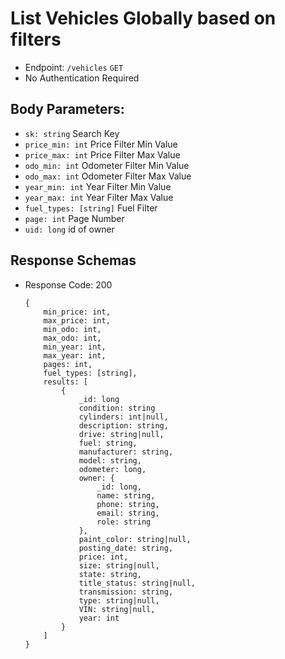 # List Vehicles Globally based on filters
- Endpoint: `/vehicles` `GET`
- No Authentication Required
## Body Parameters:
- `sk: string` Search Key
- `price_min: int` Price Filter Min Value
- `price_max: int` Price Filter Max Value
- `odo_min: int` Odometer Filter Min Value
- `odo_max: int` Odometer Filter Max Value
- `year_min: int` Year Filter Min Value
- `year_max: int` Year Filter Max Value
- `fuel_types: [string]` Fuel Filter
- `page: int` Page Number
- `uid: long` id of owner
## Response Schemas
- Response Code: 200
    ```
    {
        min_price: int,
        max_price: int,
        min_odo: int,
        max_odo: int,
        min_year: int,
        max_year: int,
        pages: int,
        fuel_types: [string],
        results: [
            {
                _id: long
                condition: string  
                cylinders: int|null, 
                description: string, 
                drive: string|null, 
                fuel: string, 
                manufacturer: string, 
                model: string, 
                odometer: long, 
                owner: {
                    _id: long,
                    name: string,
                    phone: string,
                    email: string,
                    role: string
                },
                paint_color: string|null,
                posting_date: string,
                price: int,
                size: string|null,
                state: string,
                title_status: string|null,
                transmission: string,
                type: string|null,
                VIN: string|null,
                year: int
            }
        ]
    }
    
    ```